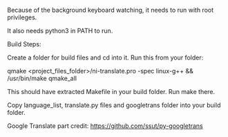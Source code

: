 Because of the background keyboard watching, it needs to run with root privileges.

It also needs python3 in PATH to run.

Build Steps:


Create a folder for build files and cd into it.
Run this from your folder:

qmake <project_files_folder>/ni-translate.pro -spec linux-g++ && /usr/bin/make qmake_all

This should have extracted Makefile in your build folder. Run make there.

Copy language_list, translate.py files and googletrans folder into your build folder.


Google Translate part credit:
https://github.com/ssut/py-googletrans
